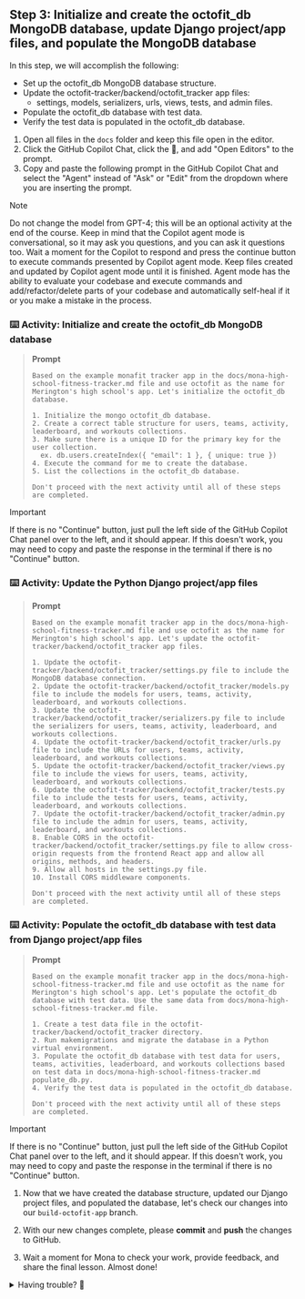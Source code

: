 ## Step 3: Initialize and create the octofit_db MongoDB database, update Django project/app files, and populate the MongoDB database

In this step, we will accomplish the following:

- Set up the octofit_db MongoDB database structure.
- Update the octofit-tracker/backend/octofit_tracker app files:
  - settings, models, serializers, urls, views, tests, and admin files.
- Populate the octofit_db database with test data.
- Verify the test data is populated in the octofit_db database.

1. Open all files in the `docs` folder and keep this file open in the editor.
2. Click the GitHub Copilot Chat, click the :paperclip:, and add "Open Editors" to the prompt.
3. Copy and paste the following prompt in the GitHub Copilot Chat and select the "Agent" instead of "Ask" or "Edit" from the dropdown where you are inserting the prompt.

>[!NOTE]
> Do not change the model from GPT-4; this will be an optional activity at the end of the course.
> Keep in mind that the Copilot agent mode is conversational, so it may ask you questions, and you can ask it questions too.
> Wait a moment for the Copilot to respond and press the continue button to execute commands presented by Copilot agent mode.
> Keep files created and updated by Copilot agent mode until it is finished.
> Agent mode has the ability to evaluate your codebase and execute commands and add/refactor/delete parts of your codebase and automatically self-heal if it or you make a mistake in the process.

### :keyboard: Activity: Initialize and create the octofit_db MongoDB database

> **Prompt**
>
> ```prompt
> Based on the example monafit tracker app in the docs/mona-high-school-fitness-tracker.md file and use octofit as the name for Merington's high school's app. Let's initialize the octofit_db database.
>
> 1. Initialize the mongo octofit_db database.
> 2. Create a correct table structure for users, teams, activity, leaderboard, and workouts collections.
> 3. Make sure there is a unique ID for the primary key for the user collection.
>   ex. db.users.createIndex({ "email": 1 }, { unique: true })
> 4. Execute the command for me to create the database.
> 5. List the collections in the octofit_db database.
> 
> Don't proceed with the next activity until all of these steps are completed.
> ```

> [!IMPORTANT]
> If there is no "Continue" button, just pull the left side of the GitHub Copilot Chat panel over to the left, and it should appear.
> If this doesn't work, you may need to copy and paste the response in the terminal if there is no "Continue" button.

### :keyboard: Activity: Update the Python Django project/app files

> **Prompt**
>
> ```prompt
> Based on the example monafit tracker app in the docs/mona-high-school-fitness-tracker.md file and use octofit as the name for Merington's high school's app. Let's update the octofit-tracker/backend/octofit_tracker app files.
>
> 1. Update the octofit-tracker/backend/octofit_tracker/settings.py file to include the MongoDB database connection.
> 2. Update the octofit-tracker/backend/octofit_tracker/models.py file to include the models for users, teams, activity, leaderboard, and workouts collections.
> 3. Update the octofit-tracker/backend/octofit_tracker/serializers.py file to include the serializers for users, teams, activity, leaderboard, and workouts collections.
> 4. Update the octofit-tracker/backend/octofit_tracker/urls.py file to include the URLs for users, teams, activity, leaderboard, and workouts collections.
> 5. Update the octofit-tracker/backend/octofit_tracker/views.py file to include the views for users, teams, activity, leaderboard, and workouts collections.
> 6. Update the octofit-tracker/backend/octofit_tracker/tests.py file to include the tests for users, teams, activity, leaderboard, and workouts collections.
> 7. Update the octofit-tracker/backend/octofit_tracker/admin.py file to include the admin for users, teams, activity, leaderboard, and workouts collections.
> 8. Enable CORS in the octofit-tracker/backend/octofit_tracker/settings.py file to allow cross-origin requests from the frontend React app and allow all origins, methods, and headers.
> 9. Allow all hosts in the settings.py file.
> 10. Install CORS middleware components.
>
> Don't proceed with the next activity until all of these steps are completed.
> ```

### :keyboard: Activity: Populate the octofit_db database with test data from Django project/app files

> **Prompt**
>
> ```prompt
> Based on the example monafit tracker app in the docs/mona-high-school-fitness-tracker.md file and use octofit as the name for Merington's high school's app. Let's populate the octofit_db database with test data. Use the same data from docs/mona-high-school-fitness-tracker.md file.
> 
> 1. Create a test data file in the octofit-tracker/backend/octofit_tracker directory.
> 2. Run makemigrations and migrate the database in a Python virtual environment.
> 3. Populate the octofit_db database with test data for users, teams, activities, leaderboard, and workouts collections based on test data in docs/mona-high-school-fitness-tracker.md populate_db.py.
> 4. Verify the test data is populated in the octofit_db database.
> 
> Don't proceed with the next activity until all of these steps are completed.
> ```

> [!IMPORTANT]
> If there is no "Continue" button, just pull the left side of the GitHub Copilot Chat panel over to the left, and it should appear.
> If this doesn't work, you may need to copy and paste the response in the terminal if there is no "Continue" button.

1. Now that we have created the database structure, updated our Django project files, and populated the database, let's check our changes into our `build-octofit-app` branch.

1. With our new changes complete, please **commit** and **push** the changes to GitHub.

1. Wait a moment for Mona to check your work, provide feedback, and share the final lesson. Almost done!

<details>
<summary>Having trouble? 🤷</summary><br/>

If you don't get feedback, here are some things to check:

- Make sure your commit changes were made for the following files to the branch `build-octofit-app` and pushed/synchronized to GitHub:
  - `octofit-tracker/backend/octofit_tracker/settings.py`
  - `octofit-tracker/backend/octofit_tracker/management/commands/populate_db.py`
- If Mona found a mistake, simply make a correction and push your changes again. Mona will check your work as many times as needed.

</details>
